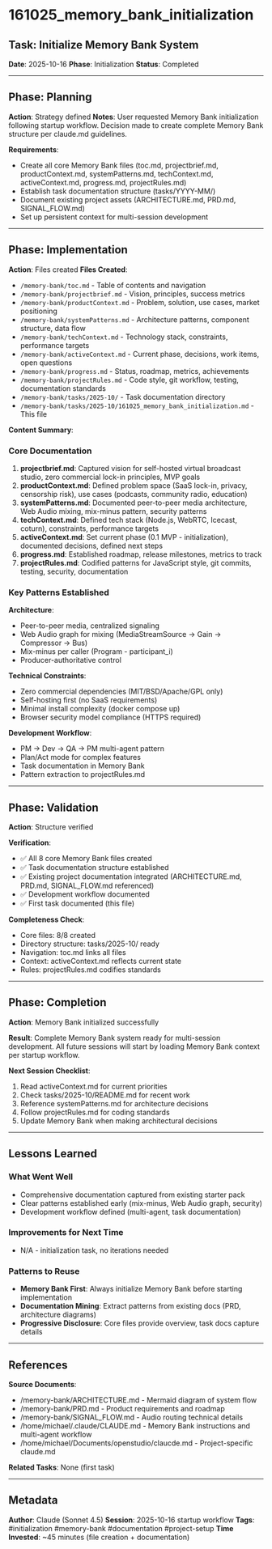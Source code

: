 # 161025_memory_bank_initialization

## Task: Initialize Memory Bank System

**Date**: 2025-10-16
**Phase**: Initialization
**Status**: Completed

---

## Phase: Planning

**Action**: Strategy defined
**Notes**: User requested Memory Bank initialization following startup workflow. Decision made to create complete Memory Bank structure per claude.md guidelines.

**Requirements**:
- Create all core Memory Bank files (toc.md, projectbrief.md, productContext.md, systemPatterns.md, techContext.md, activeContext.md, progress.md, projectRules.md)
- Establish task documentation structure (tasks/YYYY-MM/)
- Document existing project assets (ARCHITECTURE.md, PRD.md, SIGNAL_FLOW.md)
- Set up persistent context for multi-session development

---

## Phase: Implementation

**Action**: Files created
**Files Created**:
- `/memory-bank/toc.md` - Table of contents and navigation
- `/memory-bank/projectbrief.md` - Vision, principles, success metrics
- `/memory-bank/productContext.md` - Problem, solution, use cases, market positioning
- `/memory-bank/systemPatterns.md` - Architecture patterns, component structure, data flow
- `/memory-bank/techContext.md` - Technology stack, constraints, performance targets
- `/memory-bank/activeContext.md` - Current phase, decisions, work items, open questions
- `/memory-bank/progress.md` - Status, roadmap, metrics, achievements
- `/memory-bank/projectRules.md` - Code style, git workflow, testing, documentation standards
- `/memory-bank/tasks/2025-10/` - Task documentation directory
- `/memory-bank/tasks/2025-10/161025_memory_bank_initialization.md` - This file

**Content Summary**:

### Core Documentation
1. **projectbrief.md**: Captured vision for self-hosted virtual broadcast studio, zero commercial lock-in principles, MVP goals
2. **productContext.md**: Defined problem space (SaaS lock-in, privacy, censorship risk), use cases (podcasts, community radio, education)
3. **systemPatterns.md**: Documented peer-to-peer media architecture, Web Audio mixing, mix-minus pattern, security patterns
4. **techContext.md**: Defined tech stack (Node.js, WebRTC, Icecast, coturn), constraints, performance targets
5. **activeContext.md**: Set current phase (0.1 MVP - initialization), documented decisions, defined next steps
6. **progress.md**: Established roadmap, release milestones, metrics to track
7. **projectRules.md**: Codified patterns for JavaScript style, git commits, testing, security, documentation

### Key Patterns Established

**Architecture**:
- Peer-to-peer media, centralized signaling
- Web Audio graph for mixing (MediaStreamSource → Gain → Compressor → Bus)
- Mix-minus per caller (Program - participant_i)
- Producer-authoritative control

**Technical Constraints**:
- Zero commercial dependencies (MIT/BSD/Apache/GPL only)
- Self-hosting first (no SaaS requirements)
- Minimal install complexity (docker compose up)
- Browser security model compliance (HTTPS required)

**Development Workflow**:
- PM → Dev → QA → PM multi-agent pattern
- Plan/Act mode for complex features
- Task documentation in Memory Bank
- Pattern extraction to projectRules.md

---

## Phase: Validation

**Action**: Structure verified

**Verification**:
- ✅ All 8 core Memory Bank files created
- ✅ Task documentation structure established
- ✅ Existing project documentation integrated (ARCHITECTURE.md, PRD.md, SIGNAL_FLOW.md referenced)
- ✅ Development workflow documented
- ✅ First task documented (this file)

**Completeness Check**:
- Core files: 8/8 created
- Directory structure: tasks/2025-10/ ready
- Navigation: toc.md links all files
- Context: activeContext.md reflects current state
- Rules: projectRules.md codifies standards

---

## Phase: Completion

**Action**: Memory Bank initialized successfully

**Result**: Complete Memory Bank system ready for multi-session development. All future sessions will start by loading Memory Bank context per startup workflow.

**Next Session Checklist**:
1. Read activeContext.md for current priorities
2. Check tasks/2025-10/README.md for recent work
3. Reference systemPatterns.md for architecture decisions
4. Follow projectRules.md for coding standards
5. Update Memory Bank when making architectural decisions

---

## Lessons Learned

### What Went Well
- Comprehensive documentation captured from existing starter pack
- Clear patterns established early (mix-minus, Web Audio graph, security)
- Development workflow defined (multi-agent, task documentation)

### Improvements for Next Time
- N/A - initialization task, no iterations needed

### Patterns to Reuse
- **Memory Bank First**: Always initialize Memory Bank before starting implementation
- **Documentation Mining**: Extract patterns from existing docs (PRD, architecture diagrams)
- **Progressive Disclosure**: Core files provide overview, task docs capture details

---

## References

**Source Documents**:
- /memory-bank/ARCHITECTURE.md - Mermaid diagram of system flow
- /memory-bank/PRD.md - Product requirements and roadmap
- /memory-bank/SIGNAL_FLOW.md - Audio routing technical details
- /home/michael/.claude/CLAUDE.md - Memory Bank instructions and multi-agent workflow
- /home/michael/Documents/openstudio/claucde.md - Project-specific claude.md

**Related Tasks**: None (first task)

---

## Metadata

**Author**: Claude (Sonnet 4.5)
**Session**: 2025-10-16 startup workflow
**Tags**: #initialization #memory-bank #documentation #project-setup
**Time Invested**: ~45 minutes (file creation + documentation)
